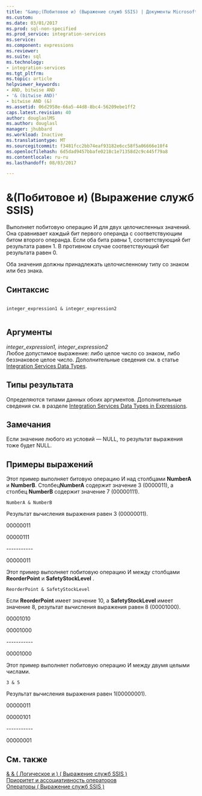 ```yaml
---
title: "&amp;(Побитовое и) (Выражение служб SSIS) | Документы Microsoft"
ms.custom: 
ms.date: 03/01/2017
ms.prod: sql-non-specified
ms.prod_service: integration-services
ms.service: 
ms.component: expressions
ms.reviewer: 
ms.suite: sql
ms.technology:
- integration-services
ms.tgt_pltfrm: 
ms.topic: article
helpviewer_keywords:
- AND, bitwise AND
- '& (bitwise AND)'
- bitwise AND (&)
ms.assetid: 06d2958e-66a5-44d8-8bc4-56209ebe1ff2
caps.latest.revision: 40
author: douglaslMS
ms.author: douglasl
manager: jhubbard
ms.workload: Inactive
ms.translationtype: MT
ms.sourcegitcommit: f3481fcc2bb74eaf93182e6cc58f5a06666e10f4
ms.openlocfilehash: 6d5dad9457bbafe0218c1e71358d2c9c445f79a8
ms.contentlocale: ru-ru
ms.lasthandoff: 08/03/2017

---
```

# <a name="amp-bitwise-and-ssis-expression"></a>&amp;(Побитовое и) (Выражение служб SSIS)
  Выполняет побитовую операцию И для двух целочисленных значений. Она сравнивает каждый бит первого операнда с соответствующим битом второго операнда. Если оба бита равны 1, соответствующий бит результата равен 1. В противном случае соответствующий бит результата равен 0.  
  
 Оба значения должны принадлежать целочисленному типу со знаком или без знака.  
  
## <a name="syntax"></a>Синтаксис  
  
```  
  
integer_expression1 & integer_expression2  
  
```  
  
## <a name="arguments"></a>Аргументы  
 *integer_expression1, integer_expression2*  
 Любое допустимое выражение: либо целое число со знаком, либо беззнаковое целое число. Дополнительные сведения см. в статье [Integration Services Data Types](../../integration-services/data-flow/integration-services-data-types.md).  
  
## <a name="result-types"></a>Типы результата  
 Определяются типами данных обоих аргументов. Дополнительные сведения см. в разделе [Integration Services Data Types in Expressions](../../integration-services/expressions/integration-services-data-types-in-expressions.md).  
  
## <a name="remarks"></a>Замечания  
 Если значение любого из условий — NULL, то результат выражения тоже будет NULL.  
  
## <a name="expression-examples"></a>Примеры выражений  
 Этот пример выполняет битовую операцию И над столбцами **NumberA** и **NumberB**. Столбец**NumberA** содержит значение 3 (0000011), а столбец **NumberB** содержит значение 7 (00000111).  
  
```  
NumberA & NumberB  
```  
  
 Результат вычисления выражения равен 3 (00000011).  
  
 00000011  
  
 00000111  
  
 ----------\-  
  
 00000011  
  
 Этот пример выполняет побитовую операцию И между столбцами **ReorderPoint** и **SafetyStockLevel** .  
  
```  
ReorderPoint & SafetyStockLevel  
```  
  
 Если **ReorderPoint** имеет значение 10, а **SafetyStockLevel** имеет значение 8, результат вычисления выражения равен 8 (00001000).  
  
 00001010  
  
 00001000  
  
 ----------\-  
  
 00001000  
  
 Этот пример выполняет побитовую операцию И между двумя целыми числами.  
  
```  
3 & 5   
```  
  
 Результат вычисления выражения равен 1(00000001).  
  
 00000011  
  
 00000101  
  
 ----------\-  
  
 00000001  
  
## <a name="see-also"></a>См. также  
 [& & &#40; Логическое и &#41; &#40; Выражение служб SSIS &#41;](../../integration-services/expressions/logical-and-ssis-expression.md)   
 [Приоритет и ассоциативность операторов](../../integration-services/expressions/operator-precedence-and-associativity.md)   
 [Операторы &#40; Выражение служб SSIS &#41;](../../integration-services/expressions/operators-ssis-expression.md)  
  
  

